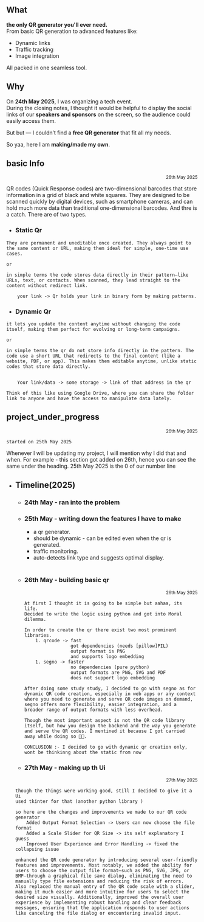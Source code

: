 ## What

**the only QR generator you'll ever need.**  
From basic QR generation to advanced features like:

- Dynamic links  
- Traffic tracking  
- Image integration  

All packed in one seamless tool.


## Why

On **24th May 2025**, I was organizing a tech event.  
During the closing notes, I thought it would be helpful to display the social links of our **speakers and sponsors** on the screen, so the audience could easily access them.

But but — I couldn’t find a **free QR generator** that fit all my needs.

So yaa, here I am **making/made my own**.

## basic Info 
<p align="right"><sub>26th May 2025</sub></p>

QR codes (Quick Response codes) are two-dimensional barcodes that store information in a grid of black and white squares. They are designed to be scanned quickly by digital devices, such as smartphone cameras, and can hold much more data than traditional one-dimensional barcodes. And thre is a catch. There are of two types.

- ### Static Qr
```
They are permanent and uneditable once created. They always point to the same content or URL, making them ideal for simple, one-time use cases.

or

in simple terms the code stores data directly in their pattern—like URLs, text, or contacts. When scanned, they lead straight to the content without redirect link.

    your link -> Qr holds your link in binary form by making patterns.
```
- ### Dynamic Qr
```
it lets you update the content anytime without changing the code itself, making them perfect for evolving or long-term campaigns.

or

in simple terms the qr do not store info directly in the pattern. The code use a short URL that redirects to the final content (like a website, PDF, or app). This makes them editable anytime, unlike static codes that store data directly.


    Your link/data -> some storage -> link of that address in the qr

Think of this like using Google Drive, where you can share the folder link to anyone and have the access to manipulate data lately.
```

## project_under_progress
<p align="right"><sub>26th May 2025</sub></p>

    started on 25th May 2025

Whenever I will be updating my project, I will mention why I did that and when. For example - this section got added on 26th, hence you can see the same under the heading. 25th May 2025 is the 0 of our number line

- ## Timeline(2025)
    - ### 24th May - ran into the problem
    - ### 25th May - writing down the features I have to make
        - a qr generator.
        - should be dynamic - can be edited even when the qr is generated.
        - traffic monitoring.
        - auto-detects link type and suggests optimal display.
        <br>
    - ### 26th May - building basic qr
        <p align="right"><sub>26th May 2025</sub></p>

        ```
        At first I thought it is going to be simple but aahaa, its life.
        Decided to write the logic using python and got into Moral dilemma.

        In order to create the qr there exist two most prominent libraries. 
            1. qrcode -> fast
                         got dependencies (needs [pillow]PIL)
                         output format is PNG
                         and supports logo embedding
            1. segno -> faster
                         no dependencies (pure python)
                         output formats are PNG, SVG and PDF
                         does not support logo embedding

        After doing some study study, I decided to go with segno as for dynamic QR code creation, especially in web apps or any context where you need to generate and serve QR code images on demand, segno offers more flexibility, easier integration, and a broader range of output formats with less overhead.

        Though the most important aspect is not the QR code library itself, but how you design the backend and the way you generate and serve the QR codes. I mentined it because I got carried away while doing so 🙌😗. 

        CONCLUSION :- I decided to go with dynamic qr creation only, wont be thinkinng about the static from now
        ```

    - ### 27th May - making up th Ui
    <p align="right"><sub>27th May 2025</sub></p>
    
    ```
    though the things were working good, still I decided to give it a Ui 
    used tkinter for that (another python library )

    so here are the changes and improvements we made to our QR code generator
        Added Output Format Selection -> Users can now choose the file format
        Added a Scale Slider for QR Size -> its self explanatory I guess
        Improved User Experience and Error Handling -> fixed the collapsing issue 

    enhanced the QR code generator by introducing several user-friendly features and improvements. Most notably, we added the ability for users to choose the output file format—such as PNG, SVG, JPG, or BMP—through a graphical file save dialog, eliminating the need to manually type file extensions and reducing the risk of errors.
    Also replaced the manual entry of the QR code scale with a slider, making it much easier and more intuitive for users to select the desired size visually. Additionally, improved the overall user experience by implementing robust handling and clear feedback messages, ensuring that the application responds to user actions like canceling the file dialog or encountering invalid input.
        
    ```